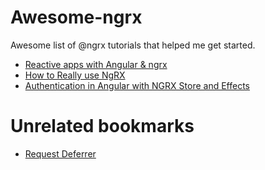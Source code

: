 # Awesome-ngrx
Awesome list of @ngrx tutorials that helped me get started.

- [Reactive apps with Angular & ngrx](http://blog.brakmic.com/reactive-apps-with-angular-ngrx/)
- [How to Really use NgRX](https://blog.dmbcllc.com/how-to-really-use-ngrx/)
- [Authentication in Angular with NGRX Store and Effects](http://mherman.org/blog/2018/04/17/authentication-in-angular-with-ngrx)


# Unrelated bookmarks

- [Request Deferrer](https://serviceworke.rs/request-deferrer.html)
